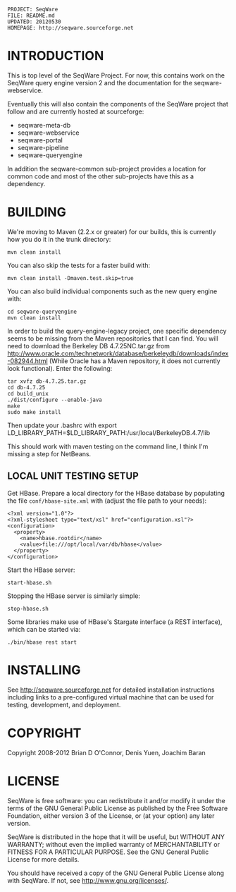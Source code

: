     PROJECT: SeqWare
    FILE: README.md
    UPDATED: 20120530
    HOMEPAGE: http://seqware.sourceforge.net

INTRODUCTION
====================

This is top level of the SeqWare Project. For now, this contains work on the
SeqWare query engine version 2 and the documentation for the seqware-webservice. 

Eventually this will also contain the components of the SeqWare project that 
follow and are currently hosted at sourceforge:
* seqware-meta-db
* seqware-webservice
* seqware-portal
* seqware-pipeline
* seqware-queryengine

In addition the seqware-common sub-project provides a location for common code
and most of the other sub-projects have this as a dependency.

BUILDING
====================

We're moving to Maven (2.2.x or greater) for our builds, this is currently how
you do it in the trunk directory:

    mvn clean install

You can also skip the tests for a faster build with:

    mvn clean install -Dmaven.test.skip=true
  
You can also build individual components such as the new query engine with: 

    cd seqware-queryengine
    mvn clean install

In order to build the query-engine-legacy project, one specific dependency seems to be missing from the Maven repositories that I can find. You will need to download the Berkeley DB 4.7.25NC.tar.gz from http://www.oracle.com/technetwork/database/berkeleydb/downloads/index-082944.html (While Oracle has a Maven repository, it does not currently look functional). Enter the following:

    tar xvfz db-4.7.25.tar.gz
    cd db-4.7.25
    cd build_unix
    ./dist/configure --enable-java
    make
    sudo make install

Then update your .bashrc with 
    export LD_LIBRARY_PATH=$LD_LIBRARY_PATH:/usr/local/BerkeleyDB.4.7/lib

This should work with maven testing on the command line, I think I'm missing a step for NetBeans.

LOCAL UNIT TESTING SETUP
---------------------

Get HBase. Prepare a local directory for the HBase database by populating the file `conf/hbase-site.xml` with (adjust the file path to your needs):

    <?xml version="1.0"?>
    <?xml-stylesheet type="text/xsl" href="configuration.xsl"?>
    <configuration>
      <property>
        <name>hbase.rootdir</name>
        <value>file:///opt/local/var/db/hbase</value>
      </property>
    </configuration>

Start the HBase server:

    start-hbase.sh

Stopping the HBase server is similarly simple:

    stop-hbase.sh

Some libraries make use of HBase's Stargate interface (a REST interface), which can be started via:

    ./bin/hbase rest start

INSTALLING
====================

See http://seqware.sourceforge.net for detailed installation instructions
including links to a pre-configured virtual machine that can be used for
testing, development, and deployment.


COPYRIGHT
====================

Copyright 2008-2012 Brian D O'Connor, Denis Yuen, Joachim Baran

LICENSE
====================

SeqWare is free software: you can redistribute it and/or modify
it under the terms of the GNU General Public License as published by
the Free Software Foundation, either version 3 of the License, or
(at your option) any later version.

SeqWare is distributed in the hope that it will be useful,
but WITHOUT ANY WARRANTY; without even the implied warranty of
MERCHANTABILITY or FITNESS FOR A PARTICULAR PURPOSE.  See the
GNU General Public License for more details.

You should have received a copy of the GNU General Public License
along with SeqWare.  If not, see <http://www.gnu.org/licenses/>.